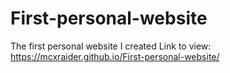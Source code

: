 # First-personal-website
The first personal website I created
Link to view:
https://mcxraider.github.io/First-personal-website/
